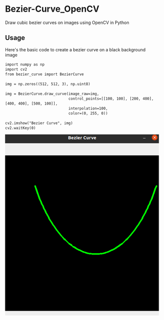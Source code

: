 # Bezier-Curve_OpenCV
Draw cubic bezier curves on images using OpenCV in Python

## Usage
Here's the basic code to create a bezier curve on a black background image

```
import numpy as np
import cv2
from bezier_curve import BezierCurve

img = np.zeros((512, 512, 3), np.uint8)

img = BezierCurve.draw_curve(image_raw=img,
                             control_points=[[100, 100], [200, 400], [400, 400], [500, 100]],
                             interpolation=100,
                             color=(0, 255, 0))

cv2.imshow("Bezier Curve", img)
cv2.waitKey(0)
```

![Sample Img](screenshot.png)
